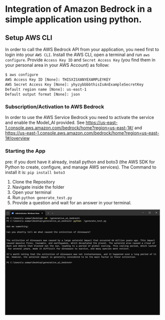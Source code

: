 # Integration of Amazon Bedrock in a simple application using python.

## Setup AWS CLI
In order to call the AWS Bedrock API from your application, you need first to login into your `AWS CLI`.
Install the AWS CLI, open a terminal and run `aws configure`. Provide `Access Key ID` and `Secret Access Key` (you find them in your personal area in your AWS Account) as follow:

```
$ aws configure
AWS Access Key ID [None]: THISXISXANYEXAMPLEYKEY
AWS Secret Access Key [None]: yhyzybbbbthisIsAnExampleSecretKey
Default region name [None]: us-east-1
Default output format [None]: json
```

### Subscription/Activation to AWS Bedrock
In order to use the AWS Service Bedrock you need to activate the service and enable the Model_AI provided.
See https://us-east-1.console.aws.amazon.com/bedrock/home?region=us-east-1#/ and https://us-east-1.console.aws.amazon.com/bedrock/home?region=us-east-1#/overview

### Starting the App
pre: if you dont have it already, install python and boto3 (the AWS SDK for Python to create, configure, and manage AWS services).
The Command to install it is: `pip install boto3`
 
1. Clone the Repository
2. Navigate inside the folder
3. Open your terminal
4. Run `python generate_test.py`
5. Provide a question and wait for an answer in your terminal.


![plot](./generate_text_screenshot.png)
